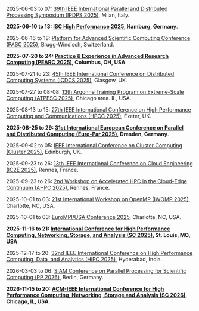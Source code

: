 2025-06-03 to 07: [39th IEEE International Parallel and Distributed Processing Symposium (IPDPS 2025)](https://www.ipdps.org/), Milan, Italy.

**2025-06-10 to 13: [ISC High Performance 2025](https://isc-hpc.com "ISC High Performance 2025 focuses on high-performance computing, covering parallel algorithms, exascale architectures, and GPU computing. Topics include scientific simulations, AI integration, and applications in physics and climate, emphasizing scalable computational performance."), Hamburg, Germany**.

2025-06-16 to 18: [Platform for Advanced Scientific Computing Conference (PASC 2025)](https://pasc25.pasc-conference.org/), Brugg-Windisch, Switzerland.

**2025-07-20 to 24: [Practice & Experience in Advanced Research Computing (PEARC 2025)](https://pearc.acm.org "PEARC 2025 focuses on advanced research computing, covering high-performance computing, cyberinfrastructure, and data-intensive computing. Topics include scientific workflows, cloud computing, and applications in physics and biology, emphasizing practical solutions for research computing challenges."), Columbus, OH, USA**.

2025-07-21 to 23: [45th IEEE International Conference on Distributed Computing Systems (ICDCS 2025)](https://icdcs2025.icdcs.org/ "ICDCS 2025 focuses on distributed computing systems, covering cloud computing, edge computing, and blockchain. Topics include distributed AI, fault tolerance, and applications in IoT and smart cities, emphasizing scalable and reliable distributed system architectures."), Glasgow, UK.

2025-07-27 to 08-08: [13th Argonne Training Program on Extreme-Scale Computing (ATPESC 2025)](https://extremecomputingtraining.anl.gov/ "Focuses on extreme-scale computing. Topics include high-performance computing, parallel algorithms, and computational techniques for large-scale scientific simulations."), Chicago area. IL, USA.

2025-08-13 to 15: [27th IEEE International Conference on High Performance Computing and Communications (HPCC 2025)](https://hpcn.exeter.ac.uk/hpcc2025/ "HPCC 2025 focuses on high-performance computing and communications, covering parallel architectures, cloud computing, and network optimization. Topics include AI accelerators, big data processing, and applications in scientific computing, emphasizing scalable and efficient computational systems."), Exeter, UK.

**2025-08-25 to 29: [31st International European Conference on Parallel and Distributed Computing (Euro-Par 2025)](https://2025.euro-par.org/ "Euro-Par 2025 explores parallel and distributed computing, covering high-performance architectures, cloud computing, and parallel algorithms. Topics include AI accelerators, big data processing, and applications in scientific computing, emphasizing scalable computational systems and performance optimization."), Dresden, Germany**.

2025-09-02 to 05: [IEEE International Conference on Cluster Computing (Cluster 2025)](https://clustercomp.org/2025/ "Cluster 2025 focuses on cluster computing, covering parallel architectures, distributed systems, and high-performance computing. Topics include cloud clusters, AI workloads, and applications in scientific simulations, emphasizing scalable and efficient computational frameworks for cluster-based systems."), Edinburgh, UK.

2025-09-23 to 26: [13th IEEE International Conference on Cloud Engineering (IC2E 2025)](https://conferences.computer.org/IC2E/2025/ "IC2E 2025 focuses on cloud engineering, covering cloud architectures, serverless computing, and resource management. Topics include AI-driven cloud optimization, big data processing, and applications in IoT, emphasizing scalable and efficient cloud-based computational systems."), Rennes, France.

2025-09-23 to 26: [2nd Workshop on Accelerated HPC in the Cloud-Edge Continuum (AHPC 2025)](http://ahpc3.di.unipi.it/ "AHPC 2025 focuses on accelerated high-performance computing in cloud-edge systems, covering GPU computing, edge AI, and distributed architectures. Topics include applications in real-time analytics and IoT, emphasizing scalable computational solutions for cloud-edge integration."), Rennes, France.

2025-10-01 to 03: [21st International Workshop on OpenMP (IWOMP 2025)](https://www.iwomp.org/), Charlotte, NC, USA.

2025-10-01 to 03: [EuroMPI/USA Conference 2025](https://eurompi.github.io/), Charlotte, NC, USA.

**2025-11-16 to 21: [International Conference for High Performance Computing, Networking, Storage, and Analysis (SC 2025)](https://sc25.supercomputing.org "SC 2025 explores high-performance computing, covering parallel architectures, cloud computing, and big data analytics. Topics include AI accelerators, exascale computing, and applications in scientific simulations, emphasizing scalable computational systems for advanced computing and data processing."), St. Louis, MO, USA**.

2025-12-17 to 20: [32nd IEEE International Conference on High Performance Computing, Data, and Analytics (HiPC 2025)](https://hipc.org "HiPC 2025 explores high-performance computing, covering parallel processing, big data analytics, and cloud computing. Topics include AI accelerators, scientific simulations, and IoT applications, emphasizing scalable computational architectures and algorithms for advanced data processing and analysis."), Hyderabad, India.

2026-03-03 to 06: [SIAM Conference on Parallel Processing for Scientific Computing (PP 2026)](https://www.siam.org/conferences-events/siam-conferences/pp26/), Berlin, Germany.

**2026-11-15 to 20: [ACM-IEEE International Conference for High Performance Computing, Networking, Storage and Analysis (SC 2026)](https://conferences.ieee.org/conferences_events/conferences/conferencedetails/51908 "SC 2026 explores high-performance computing, covering parallel architectures, cloud computing, and big data analytics. Topics include AI accelerators, exascale computing, and scientific simulations, emphasizing scalable computational systems for advanced computing and data processing."), Chicago, IL, USA**.

